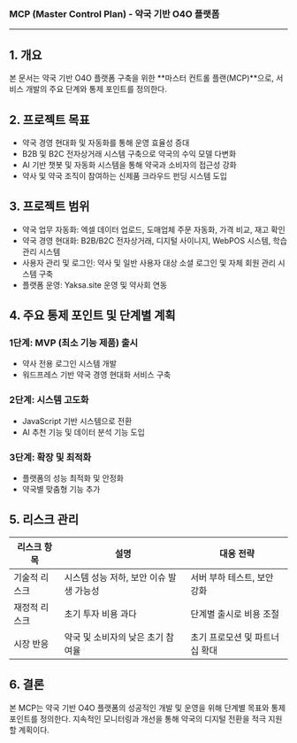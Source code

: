 ### **MCP (Master Control Plan) - 약국 기반 O4O 플랫폼**

---

## **1. 개요**

본 문서는 약국 기반 O4O 플랫폼 구축을 위한 **마스터 컨트롤 플랜(MCP)**으로, 서비스 개발의 주요 단계와 통제 포인트를 정의한다.

## **2. 프로젝트 목표**

- 약국 경영 현대화 및 자동화를 통해 운영 효율성 증대
- B2B 및 B2C 전자상거래 시스템 구축으로 약국의 수익 모델 다변화
- AI 기반 챗봇 및 자동화 시스템을 통해 약국과 소비자의 접근성 강화
- 약사 및 약국 조직이 참여하는 신제품 크라우드 펀딩 시스템 도입

## **3. 프로젝트 범위**

- 약국 업무 자동화: 엑셀 데이터 업로드, 도매업체 주문 자동화, 가격 비교, 재고 확인
- 약국 경영 현대화: B2B/B2C 전자상거래, 디지털 사이니지, WebPOS 시스템, 학습관리 시스템
- 사용자 관리 및 로그인: 약사 및 일반 사용자 대상 소셜 로그인 및 자체 회원 관리 시스템 구축
- 플랫폼 운영: Yaksa.site 운영 및 약사회 연동

## **4. 주요 통제 포인트 및 단계별 계획**

### **1단계: MVP (최소 기능 제품) 출시**

- 약사 전용 로그인 시스템 개발
- 워드프레스 기반 약국 경영 현대화 서비스 구축

### **2단계: 시스템 고도화**

- JavaScript 기반 시스템으로 전환
- AI 추천 기능 및 데이터 분석 기능 도입

### **3단계: 확장 및 최적화**

- 플랫폼의 성능 최적화 및 안정화
- 약국별 맞춤형 기능 추가

## **5. 리스크 관리**

|리스크 항목|설명|대응 전략|
|---|---|---|
|기술적 리스크|시스템 성능 저하, 보안 이슈 발생 가능성|서버 부하 테스트, 보안 강화|
|재정적 리스크|초기 투자 비용 과다|단계별 출시로 비용 조절|
|시장 반응|약국 및 소비자의 낮은 초기 참여율|초기 프로모션 및 파트너십 확대|

## **6. 결론**

본 MCP는 약국 기반 O4O 플랫폼의 성공적인 개발 및 운영을 위해 단계별 목표와 통제 포인트를 정의한다. 지속적인 모니터링과 개선을 통해 약국의 디지털 전환을 적극 지원할 계획이다.
